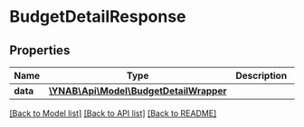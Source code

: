 # BudgetDetailResponse

## Properties
Name | Type | Description | Notes
------------ | ------------- | ------------- | -------------
**data** | [**\YNAB\Api\Model\BudgetDetailWrapper**](BudgetDetailWrapper.md) |  | 

[[Back to Model list]](../README.md#documentation-for-models) [[Back to API list]](../README.md#documentation-for-api-endpoints) [[Back to README]](../README.md)


